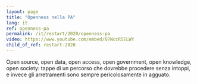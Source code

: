 ```yaml
---
layout: page
title: "Openness nella PA"
lang: it
ref: openness-pa
permalink: /it/restart/2020/openness-pa
video: https://www.youtube.com/embed/O7NccR5ELWY
child_of_ref: restart-2020
---
```


Open source, open data, open access, open government, open knowledge, open society: tappe di un percorso che dovrebbe procedere senza intoppi, e invece gli arretramenti sono sempre pericolosamente in agguato.
